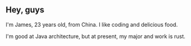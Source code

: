 ## Hey, guys

I'm James, 23 years old, from China. I like coding and delicious food.

I'm good at Java architecture, but at present, my major and work is rust.
